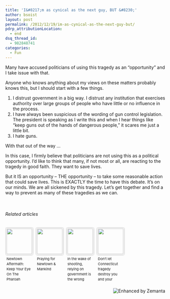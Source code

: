 ```yaml
---
title: 'I&#8217;m as cynical as the next guy, BUT &#8230;'
author: bsoist
layout: post
permalink: /2012/12/19/im-as-cynical-as-the-next-guy-but/
pdrp_attributionLocation:
  - end
dsq_thread_id:
  - 982848741
categories:
  - Fun
---
```

Many have accused politicians of using this tragedy as an &#8220;opportunity&#8221; and I take issue with that.

Anyone who knows anything about my views on these matters probably knows this, but I should start with a few things.

  1. I distrust government in a big way. I distrust any institution that exercises authority over large groups of people who have little or no influence in the process.
  2. I have always been suspicious of the wording of gun control legislation. The president is speaking as I write this and when I hear things like &#8220;keep guns out of the hands of dangerous people,&#8221; it scares me just a little bit.
  3. I hate guns.

With that out of the way &#8230;

In this case, I firmly believe that politicians are not using this as a political opportunity. I&#8217;d like to think that many, if not most or all, are reacting to the tragedy in good faith. They want to save lives.

But it IS an opportunity &#8211; THE opportunity &#8211; to take some reasonable action that could save lives. This is EXACTLY the time to have this debate. It&#8217;s on our minds. We are all sickened by this tragedy. Let&#8217;s get together and find a way to prevent as many of these tragedies as we can.

&nbsp;

<h6 class="zemanta-related-title" style="font-size: 1em;">
  Related articles
</h6>

<ul class="zemanta-article-ul zemanta-article-ul-image" style="margin: 0; padding: 0; overflow: hidden;">
  <li class="zemanta-article-ul-li-image zemanta-article-ul-li" style="padding: 0; background: none; list-style: none; display: block; float: left; vertical-align: top; text-align: left; width: 84px; font-size: 11px; margin: 2px 10px 10px 2px;">
    <a style="box-shadow: 0px 0px 4px #999; padding: 2px; display: block; border-radius: 2px; text-decoration: none;" href="http://thecampofthesaints.org/2012/12/18/newtown-aftermath-keep-your-eye-on-the-pharoah/" target="_blank"><img style="padding: 0; margin: 0; border: 0; display: block; width: 80px; max-width: 100%;" alt="" src="http://i.zemanta.com/noimg_110_80_80.jpg" /></a><a style="display: block; overflow: hidden; text-decoration: none; line-height: 12pt; height: 80px; padding: 5px 2px 0 2px;" href="http://thecampofthesaints.org/2012/12/18/newtown-aftermath-keep-your-eye-on-the-pharoah/" target="_blank">Newtown Aftermath: Keep Your Eye On The Pharoah</a>
  </li>
  <li class="zemanta-article-ul-li-image zemanta-article-ul-li" style="padding: 0; background: none; list-style: none; display: block; float: left; vertical-align: top; text-align: left; width: 84px; font-size: 11px; margin: 2px 10px 10px 2px;">
    <a style="box-shadow: 0px 0px 4px #999; padding: 2px; display: block; border-radius: 2px; text-decoration: none;" href="http://goneawayboys.wordpress.com/2012/12/17/praying-for-newtown-mankind/" target="_blank"><img style="padding: 0; margin: 0; border: 0; display: block; width: 80px; max-width: 100%;" alt="" src="http://i.zemanta.com/noimg_105_80_80.jpg" /></a><a style="display: block; overflow: hidden; text-decoration: none; line-height: 12pt; height: 80px; padding: 5px 2px 0 2px;" href="http://goneawayboys.wordpress.com/2012/12/17/praying-for-newtown-mankind/" target="_blank">Praying for Newtown & Mankind</a>
  </li>
  <li class="zemanta-article-ul-li-image zemanta-article-ul-li" style="padding: 0; background: none; list-style: none; display: block; float: left; vertical-align: top; text-align: left; width: 84px; font-size: 11px; margin: 2px 10px 10px 2px;">
    <a style="box-shadow: 0px 0px 4px #999; padding: 2px; display: block; border-radius: 2px; text-decoration: none;" href="http://www.theblaze.com/blog/2012/12/17/in-the-wake-of-shooting-relying-on-government-is-the-wrong-answer/" target="_blank"><img style="padding: 0; margin: 0; border: 0; display: block; width: 80px; max-width: 100%;" alt="" src="http://i.zemanta.com/132908209_80_80.jpg" /></a><a style="display: block; overflow: hidden; text-decoration: none; line-height: 12pt; height: 80px; padding: 5px 2px 0 2px;" href="http://www.theblaze.com/blog/2012/12/17/in-the-wake-of-shooting-relying-on-government-is-the-wrong-answer/" target="_blank">In the wake of shooting, relying on government is the wrong answer</a>
  </li>
  <li class="zemanta-article-ul-li-image zemanta-article-ul-li" style="padding: 0; background: none; list-style: none; display: block; float: left; vertical-align: top; text-align: left; width: 84px; font-size: 11px; margin: 2px 10px 10px 2px;">
    <a style="box-shadow: 0px 0px 4px #999; padding: 2px; display: block; border-radius: 2px; text-decoration: none;" href="http://www.clarksvilleonline.com/2012/12/16/dont-let-connecticut-tragedy-destroy-you-and-your-friends/" target="_blank"><img style="padding: 0; margin: 0; border: 0; display: block; width: 80px; max-width: 100%;" alt="" src="http://i.zemanta.com/132720696_80_80.jpg" /></a><a style="display: block; overflow: hidden; text-decoration: none; line-height: 12pt; height: 80px; padding: 5px 2px 0 2px;" href="http://www.clarksvilleonline.com/2012/12/16/dont-let-connecticut-tragedy-destroy-you-and-your-friends/" target="_blank">Don&#8217;t let Connecticut tragedy destroy you and your friends</a>
  </li>
</ul>

<div class="zemanta-pixie" style="margin-top: 10px; height: 15px;">
  <a class="zemanta-pixie-a" title="Enhanced by Zemanta" href="http://www.zemanta.com/?px"><img class="zemanta-pixie-img" style="border: none; float: right;" alt="Enhanced by Zemanta" src="http://img.zemanta.com/zemified_h.png?x-id=19e72481-a89e-481f-a56f-19135df6fa38" /></a>
</div>